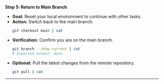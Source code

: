 **Step 5: Return to Main Branch**

*   **Goal:** Reset your local environment to continue with other tasks.
*   **Action:** Switch back to the main branch.
    ```bash
    git checkout main | cat
    ```
*   **Verification:** Confirm you are on the main branch.
    ```bash
    git branch --show-current | cat
    # Expected output: main
    ```
*   **Optional:** Pull the latest changes from the remote repository.
    ```bash
    git pull | cat
    ```

--- 